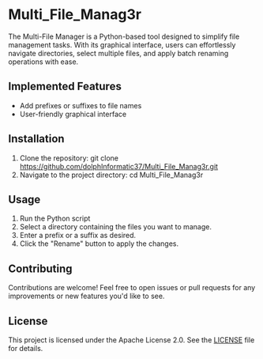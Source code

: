 # Multi_File_Manag3r
The Multi-File Manager is a Python-based tool designed to simplify file management tasks. With its graphical interface, users can effortlessly navigate directories, select multiple files, and apply batch renaming operations with ease.

## Implemented Features

- Add prefixes or suffixes to file names
- User-friendly graphical interface

## Installation

1. Clone the repository:
git clone https://github.com/dolphInformatic37/Multi_File_Manag3r.git
2. Navigate to the project directory:
cd Multi_File_Manag3r

## Usage

1. Run the Python script
2. Select a directory containing the files you want to manage.
3. Enter a prefix or a suffix as desired.
4. Click the "Rename" button to apply the changes.

## Contributing

Contributions are welcome! Feel free to open issues or pull requests for any improvements or new features you'd like to see.

## License

This project is licensed under the Apache License 2.0. See the [LICENSE](LICENSE) file for details.
